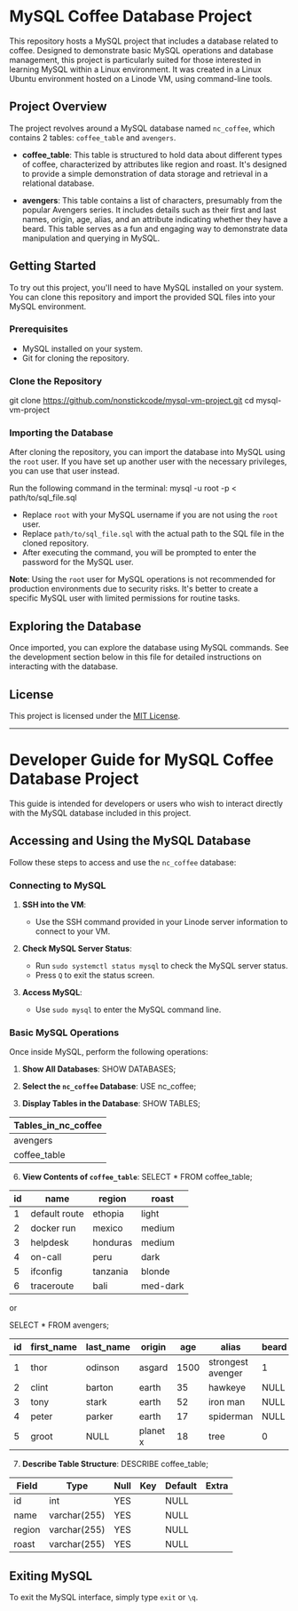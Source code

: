 # MySQL Coffee Database Project

This repository hosts a MySQL project that includes a database related to coffee. Designed to demonstrate basic MySQL operations and database management, this project is particularly suited for those interested in learning MySQL within a Linux environment. It was created in a Linux Ubuntu environment hosted on a Linode VM, using command-line tools.

## Project Overview

The project revolves around a MySQL database named `nc_coffee`, which contains 2 tables: `coffee_table` and `avengers`.

- **coffee_table**: This table is structured to hold data about different types of coffee, characterized by attributes like region and roast. It's designed to provide a simple demonstration of data storage and retrieval in a relational database.

- **avengers**: This table contains a list of characters, presumably from the popular Avengers series. It includes details such as their first and last names, origin, age, alias, and an attribute indicating whether they have a beard. This table serves as a fun and engaging way to demonstrate data manipulation and querying in MySQL.

## Getting Started

To try out this project, you'll need to have MySQL installed on your system. You can clone this repository and import the provided SQL files into your MySQL environment.

### Prerequisites

- MySQL installed on your system.
- Git for cloning the repository.

### Clone the Repository

git clone https://github.com/nonstickcode/mysql-vm-project.git
cd mysql-vm-project

### Importing the Database

After cloning the repository, you can import the database into MySQL using the `root` user. If you have set up another user with the necessary privileges, you can use that user instead.

Run the following command in the terminal: mysql -u root -p < path/to/sql_file.sql

- Replace `root` with your MySQL username if you are not using the `root` user.
- Replace `path/to/sql_file.sql` with the actual path to the SQL file in the cloned repository.
- After executing the command, you will be prompted to enter the password for the MySQL user.

**Note**: Using the `root` user for MySQL operations is not recommended for production environments due to security risks. It's better to create a specific MySQL user with limited permissions for routine tasks.

## Exploring the Database

Once imported, you can explore the database using MySQL commands. See the development section below in this file for detailed instructions on interacting with the database.

## License

This project is licensed under the [MIT License](LICENSE).



***



# Developer Guide for MySQL Coffee Database Project

This guide is intended for developers or users who wish to interact directly with the MySQL database included in this project.

## Accessing and Using the MySQL Database

Follow these steps to access and use the `nc_coffee` database:

### Connecting to MySQL

1. **SSH into the VM**:
   - Use the SSH command provided in your Linode server information to connect to your VM.

2. **Check MySQL Server Status**:
   - Run `sudo systemctl status mysql` to check the MySQL server status.
   - Press `Q` to exit the status screen.

3. **Access MySQL**:
   - Use `sudo mysql` to enter the MySQL command line.

### Basic MySQL Operations

Once inside MySQL, perform the following operations:

1. **Show All Databases**:
SHOW DATABASES;

2. **Select the `nc_coffee` Database**:
USE nc_coffee;

4. **Display Tables in the Database**:
SHOW TABLES;

| Tables_in_nc_coffee |
|---------------------|
| avengers            |
| coffee_table        |


6. **View Contents of `coffee_table`**:
SELECT * FROM coffee_table;

| id | name          | region   | roast   |
|----|---------------|----------|---------|
| 1  | default route | ethopia  | light   |
| 2  | docker run    | mexico   | medium  |
| 3  | helpdesk      | honduras | medium  |
| 4  | on-call       | peru     | dark    |
| 5  | ifconfig      | tanzania | blonde  |
| 6  | traceroute    | bali     | med-dark|


or

SELECT * FROM avengers;

| id | first_name | last_name | origin   | age  | alias             | beard |
|----|------------|-----------|----------|------|-------------------|-------|
| 1  | thor       | odinson   | asgard   | 1500 | strongest avenger | 1     |
| 2  | clint      | barton    | earth    | 35   | hawkeye           | NULL  |
| 3  | tony       | stark     | earth    | 52   | iron man          | NULL  |
| 4  | peter      | parker    | earth    | 17   | spiderman         | NULL  |
| 5  | groot      | NULL      | planet x | 18   | tree              | 0     |


7. **Describe Table Structure**:
DESCRIBE coffee_table;

| Field  | Type         | Null | Key | Default | Extra |
|--------|--------------|------|-----|---------|-------|
| id     | int          | YES  |     | NULL    |       |
| name   | varchar(255) | YES  |     | NULL    |       |
| region | varchar(255) | YES  |     | NULL    |       |
| roast  | varchar(255) | YES  |     | NULL    |       |


## Exiting MySQL

To exit the MySQL interface, simply type `exit` or `\q`.
